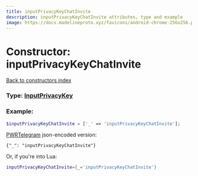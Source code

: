 ```yaml
---
title: inputPrivacyKeyChatInvite
description: inputPrivacyKeyChatInvite attributes, type and example
image: https://docs.madelineproto.xyz/favicons/android-chrome-256x256.png
---
```

# Constructor: inputPrivacyKeyChatInvite  
[Back to constructors index](index.md)






### Type: [InputPrivacyKey](../types/InputPrivacyKey.md)


### Example:

```php
$inputPrivacyKeyChatInvite = ['_' => 'inputPrivacyKeyChatInvite'];
```  

[PWRTelegram](https://pwrtelegram.xyz) json-encoded version:

```
{"_": "inputPrivacyKeyChatInvite"}
```


Or, if you're into Lua:

```lua
inputPrivacyKeyChatInvite={_='inputPrivacyKeyChatInvite'}

```


